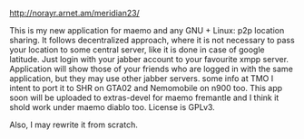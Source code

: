 http://norayr.arnet.am/meridian23/

This is my new application for maemo and any GNU + Linux: p2p location sharing.
It follows decentralized approach, where it is not necessary to pass your location to some central server, like it is done in case of google latitude. 
Just login with your jabber account to your favourite xmpp server. 
Application will show those of your friends who are logged in with the same application, but they may use other jabber servers. 
some info at TMO 
I intent to port it to SHR on GTA02 and Nemomobile on n900 too. This app soon will be uploaded to extras-devel for maemo fremantle and I think it shold work under maemo diablo too. 
License is GPLv3.

Also, I may rewrite it from scratch.
